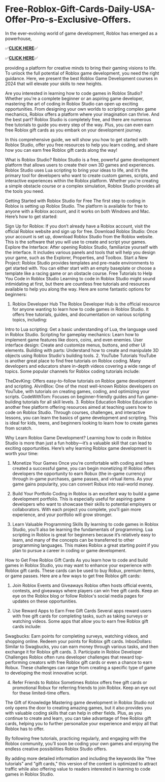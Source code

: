 # Free-Roblox-Gift-Cards-Daily-USA-Offer-Pro-s-Exclusive-Offers.

In the ever-evolving world of game development, Roblox has emerged as a powerhouse, 


✅**[CLICK HERE](https://usaofferpro.com/roblox-gift-card)**✅


✅**[CLICK HERE](https://usaofferzon.com/alloffergiftcard)**✅


providing a platform for creative minds to bring their gaming visions to life. To unlock the full potential of Roblox game development, you need the right guidance. Here, we present the best Roblox Game Development courses in 2024 that will elevate your skills to new heights.

Are you interested in learning how to code games in Roblox Studio? Whether you're a complete beginner or an aspiring game developer, mastering the art of coding in Roblox Studio can open up exciting opportunities. From designing your own worlds to scripting complex game mechanics, Roblox offers a platform where your imagination can thrive. And the best part? Roblox Studio is completely free, and there are numerous free tutorials to guide you every step of the way. Plus, you can even earn free Roblox gift cards as you embark on your development journey.

In this comprehensive guide, we will show you how to get started with Roblox Studio, offer you free resources to help you learn coding, and share how you can earn free Roblox gift cards along the way!

What is Roblox Studio?
Roblox Studio is a free, powerful game development platform that allows users to create their own 3D games and experiences. Roblox Studio uses Lua scripting to bring your ideas to life, and it’s the primary tool for developers who want to create custom games, scripts, and interactive experiences within the Roblox platform. Whether you're creating a simple obstacle course or a complex simulation, Roblox Studio provides all the tools you need.

Getting Started with Roblox Studio for Free
The first step to coding in Roblox is setting up Roblox Studio. The platform is available for free to anyone with a Roblox account, and it works on both Windows and Mac. Here’s how to get started:

Sign Up for Roblox: If you don’t already have a Roblox account, visit the official Roblox website and sign up for free.
Download Roblox Studio: Once your account is set up, download Roblox Studio from the Roblox website. This is the software that you will use to create and script your games.
Explore the Interface: After opening Roblox Studio, familiarize yourself with the interface. It includes various panels and tools that will help you design your game, such as the Explorer, Properties, and Toolbox.
Start a New Project: Roblox Studio provides templates and pre-made environments to get started with. You can either start with an empty baseplate or choose a template like a racing game or an obstacle course.
Free Tutorials to Help You Code in Roblox Studio
Learning to code in Roblox Studio might sound intimidating at first, but there are countless free tutorials and resources available to help you along the way. Here are some fantastic options for beginners:

1. Roblox Developer Hub
The Roblox Developer Hub is the official resource for anyone wanting to learn how to code games in Roblox Studio. It offers free tutorials, guides, and documentation on various scripting topics, including:

Intro to Lua scripting: Get a basic understanding of Lua, the language used in Roblox Studio.
Scripting for gameplay mechanics: Learn how to implement game features like doors, coins, and even enemies.
User interface design: Create and customize menus, buttons, and other UI elements.
Building with parts: Understand how to create and manipulate 3D objects using Roblox Studio's building tools.
2. YouTube Tutorials
YouTube is another great place to find free tutorials on Roblox coding. Many developers and educators share in-depth videos covering a wide range of topics. Some popular channels for Roblox coding tutorials include:

TheDevKing: Offers easy-to-follow tutorials on Roblox game development and scripting.
AlvinBlox: One of the most well-known Roblox developers on YouTube, with tutorials on creating games, coding, and optimizing your scripts.
CodeWithTom: Focuses on beginner-friendly guides and fun game-building tutorials for all skill levels.
3. Roblox Education
Roblox Education is another free platform offering resources aimed at teaching users how to code on Roblox Studio. Through courses, challenges, and interactive lessons, you can learn the basics of game development and scripting. This is ideal for kids, teens, and beginners looking to learn how to create games from scratch.

Why Learn Roblox Game Development?
Learning how to code in Roblox Studio is more than just a fun hobby—it’s a valuable skill that can lead to exciting opportunities. Here’s why learning Roblox game development is worth your time:

1. Monetize Your Games
Once you’re comfortable with coding and have created a successful game, you can begin monetizing it! Roblox offers developers the opportunity to earn Robux (the in-game currency) through in-game purchases, game passes, and virtual items. As your game gains popularity, you can convert Robux into real-world money.

2. Build Your Portfolio
Coding in Roblox is an excellent way to build a game development portfolio. This is especially useful for aspiring game developers who want to showcase their skills to potential employers or collaborators. With each project you complete, you’ll gain more experience, and your portfolio will grow stronger.

3. Learn Valuable Programming Skills
By learning to code games in Roblox Studio, you’ll also be learning the fundamentals of programming. Lua scripting in Roblox is great for beginners because it’s relatively easy to learn, and many of the concepts can be transferred to other programming languages. This makes Roblox a great starting point if you plan to pursue a career in coding or game development.

How to Get Free Roblox Gift Cards
As you learn how to code and build games in Roblox Studio, you may want to enhance your experience with Roblox gift cards. These cards can be used to buy Robux, premium items, or game passes. Here are a few ways to get free Roblox gift cards:

1. Join Roblox Events and Giveaways
Roblox often hosts official events, contests, and giveaways where players can win free gift cards. Keep an eye on the Roblox blog or follow Roblox's social media pages for updates on these opportunities.

2. Use Reward Apps to Earn Free Gift Cards
Several apps reward users with free gift cards for completing tasks, such as taking surveys or watching videos. Some apps that allow you to earn free Roblox gift cards include:

Swagbucks: Earn points for completing surveys, watching videos, and shopping online. Redeem your points for Roblox gift cards.
InboxDollars: Similar to Swagbucks, you can earn money through various tasks, and then exchange it for Roblox gift cards.
3. Participate in Roblox Developer Challenges
Roblox often runs developer challenges that reward top-performing creators with free Roblox gift cards or even a chance to earn Robux. These challenges can range from creating a specific type of game to developing the most innovative script.

4. Refer Friends to Roblox
Sometimes Roblox offers free gift cards or promotional Robux for referring friends to join Roblox. Keep an eye out for these limited-time offers.

The Gift of Knowledge
Mastering game development in Roblox Studio not only opens the door to creating amazing games, but it also provides you with valuable coding skills that can help in other fields. Plus, as you continue to create and learn, you can take advantage of free Roblox gift cards, helping you to further personalize your experience and enjoy all that Roblox has to offer.

By following free tutorials, practicing regularly, and engaging with the Roblox community, you’ll soon be coding your own games and enjoying the endless creative possibilities Roblox Studio offers.

By adding more detailed information and including the keywords like "free tutorials" and "gift cards," this version of the content is optimized to attract traffic while also offering value to readers interested in learning to code games in Roblox Studio.
